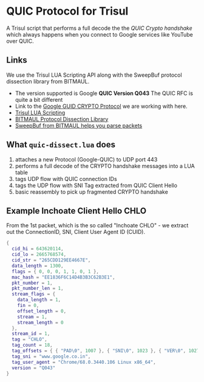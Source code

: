 # QUIC Protocol for Trisul


A Trisul script that performs a full decode the the *QUIC Crypto handshake* which 
always happens when you connect to Google services like YouTube  over QUIC. 

## Links

We use the Trisul LUA Scripting API along with the SweepBuf protocol dissection library from BITMAUL.

* The version supported is Google **QUIC Version Q043**  The QUIC RFC is quite a bit different 
* Link to the [Google GUID CRYPTO Protocol](https://github.com/romain-jacotin/quic/blob/master/doc/QUIC_crypto_protocol.md) we are working with here. 
* [Trisul LUA Scripting](https://www.trisul.org/docs/lua/)
* [BITMAUL Protocol Dissection Library](https://github.com/trisulnsm/bitmaul) 
* [SweepBuf from BITMAUL helps you parse packets](https://github.com/trisulnsm/bitmaul/blob/master/SWEEPBUF.md)



## What `quic-dissect.lua`  does 

   1.  attaches a new Protocol (Google-QUIC) to UDP port 443
   2.  performs a full decode of the CRYPTO handshake messages into a LUA table
   3.  tags UDP flow with QUIC connection IDs
   4.  tags the UDP flow with SNI Tag extracted from QUIC Client Hello 
   5.  basic reassembly to pick up fragmented CRYPTO handshake 



## Example Inchoate Client Hello CHLO 

From the 1st packet, which is the so called "Inchoate CHLO" - we extract out the  ConnectionID, SNI, Client User Agent  ID (CUID).

````lua
{
  cid_hi = 643620114,
  cid_lo = 2665768574,
  cid_str = "265CDD129EE4667E",
  data_length = 1300,
  flags = { 0, 0, 0, 1, 1, 0, 1 },
  mac_hash = "EE1836F6C14D4B3B3C62B3E1",
  pkt_number = 1,
  pkt_number_len = 1,
  stream_flags = {
    data_length = 1,
    fin = 0,
    offset_length = 0,
    stream = 1,
    stream_length = 0
  },
  stream_id = 1,
  tag = "CHLO",
  tag_count = 18,
  tag_offsets = { { "PAD\0", 1007 }, { "SNI\0", 1023 }, { "VER\0", 1027 }, { "CCS\0", 1043 }, { "MSPC", 1047 }, { "UAID", 1080 }, { "TCID", 1084 }, { "PDMD", 1088 }, { "SMHL", 1092 }, { "ICSL", 1096 }, { "NONP", 1128 }, { "MIDS", 1132 }, { "SCLS", 1136 }, { "CSCT", 1136 }, { "COPT", 1136 }, { "IRTT", 1140 }, { "CFCW", 1144 }, { "SFCW", 1148 } },
  tag_sni = "www.google.co.in",
  tag_user_agent = "Chrome/68.0.3440.106 Linux x86_64",
  version = "Q043"
}

````



